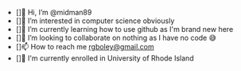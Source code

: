 - []👋 Hi, I’m @midman89
- []👀 I’m interested in computer science obviously
- []🌱 I’m currently learning how to use github as I'm brand new here
- []💞️ I’m looking to collaborate on nothing as I have no code 😅
- []📫 How to reach me rgboley@gmail.com
- []🏫 I'm currently enrolled in University of Rhode Island

<!---
midman89/midman89 is a ✨ special ✨ repository because its `README.md` (this file) appears on your GitHub profile.
You can click the Preview link to take a look at your changes.
--->
